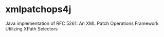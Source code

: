# xmlpatchops4j
Java implementation of RFC 5261: An XML Patch Operations Framework Utilizing XPath Selectors
